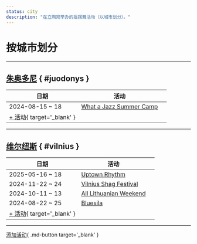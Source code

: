 ```yaml
---
status: city
description: "在立陶宛举办的摇摆舞活动（以城市划分）。"
---
```


# 按城市划分

---

## <a id=juodonys></a>[朱奥多尼](#juodonys) { #juodonys }

| 日期 | 活动 | |
| --- | --- | --- |
| 2024-08-15 ~ 18 | [What a Jazz Summer Camp](what-a-jazz-summer-camp-2024.md) |  |
| [+ 活动](https://github.com/swingdance/events/issues/new?assignees=&labels=add+event&projects=&template=02-add_entity.yml&title=%5B2024%2Flt_LT%5D%20%3CName%3E&region=lt_LT&province=Juodonys&city=Juodonys&org_id=&date_starts=2024-&date_ends=2024-){ target='_blank' }

---

## <a id=vilnius></a>[维尔纽斯](#vilnius) { #vilnius }

| 日期 | 活动 | |
| --- | --- | --- |
| 2025-05-16 ~ 18 | [Uptown Rhythm](uptown-rhythm-2025.md) |  |
| 2024-11-22 ~ 24 | [Vilnius Shag Festival](vilnius-shag-festival-2024.md) |  |
| 2024-10-11 ~ 13 | [All Lithuanian Weekend](all-lithuanian-weekend-2024.md) |  |
| 2024-08-22 ~ 25 | [Bluesila](bluesila-2024.md) |  |
| [+ 活动](https://github.com/swingdance/events/issues/new?assignees=&labels=add+event&projects=&template=02-add_entity.yml&title=%5B2024%2Flt_LT%5D%20%3CName%3E&region=lt_LT&province=Vilnius&city=Vilnius&org_id=&date_starts=2024-&date_ends=2024-){ target='_blank' }

---

[添加活动](https://github.com/swingdance/events/issues/new?assignees=&labels=add+event&projects=&template=02-add_entity.yml&title=%5Blt_LT%5D%20%3CName%3E&region=lt_LT&province=&city=&org_id=2024){ .md-button target='_blank' }
